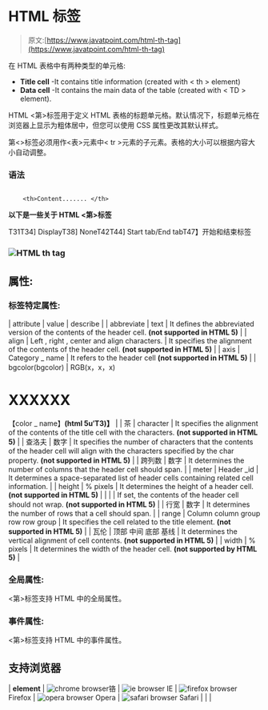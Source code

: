 # HTML 标签

> 原文:[https://www.javatpoint.com/html-th-tag](https://www.javatpoint.com/html-th-tag)

在 HTML 表格中有两种类型的单元格:

*   **Title cell** -It contains title information (created with < th > element)
*   **Data cell** -It contains the main data of the table (created with < TD > element).

HTML <第>标签用于定义 HTML 表格的标题单元格。默认情况下，标题单元格在浏览器上显示为粗体居中，但您可以使用 CSS 属性更改其默认样式。

第<>标签必须用作<表>元素中< tr >元素的子元素。表格的大小可以根据内容大小自动调整。

### 语法

```

    <th>Content....... </th>

```

**以下是一些关于 HTML <第>标签**

T31T34] DisplayT38] NoneT42T44] Start tab/End tabT47】开始和结束标签

### ![HTML th tag](../Images/294ba363e3410969b046e1f1278bdf17.png)

## 属性:

### 标签特定属性:

| attribute | value | describe |
| abbreviate | text | It defines the abbreviated version of the contents of the header cell. **(not supported in HTML 5)** |
| align | Left
, right
, center
and align
characters. | It specifies the alignment of the contents of the header cell. **(not supported in HTML 5)** |
| axis | Category _ name | It refers to the header cell **(not supported in HTML 5)** |
| bgcolor(bgcolor) | RGB(x，x，x)
# XXXXXX
【color _ name】**(html 5u′T3)】** |
| 茶 | character | It specifies the alignment of the contents of the title cell with the characters. **(not supported in HTML 5)** |
| 查洛夫 | 数字 | It specifies the number of characters that the contents of the header cell will align with the characters specified by the char property. **(not supported in HTML 5)** |
| 跨列数 | 数字 | It determines the number of columns that the header cell should span. |
| meter | Header _id | It determines a space-separated list of header cells containing related cell information. |
| height | %
pixels | It determines the height of a header cell. **(not supported in HTML 5)** |
|  |  | If set, the contents of the header cell should not wrap. **(not supported in HTML 5)** |
| 行宽 | 数字 | It determines the number of rows that a cell should span. |
| range | Column
column group
row
row group | It specifies the cell related to the title element. **(not supported in HTML 5)** |
| 瓦伦 | 顶部
中间
底部
基线 | It determines the vertical alignment of cell contents. **(not supported in HTML 5)** |
| width | %
pixels | It determines the width of the header cell. **(not supported by HTML 5)** |

### 全局属性:

<第>标签支持 HTML 中的全局属性。

### 事件属性:

<第>标签支持 HTML 中的事件属性。

## 支持浏览器

| **element** | ![chrome browser](../Images/4fbdc93dc2016c5049ed108e7318df19.png)铬 | ![ie browser](../Images/83dd23df1fe8373fd5bf054b2c1dd88b.png) IE | ![firefox browser](../Images/4f001fff393888a8a807ed29b28145d1.png) Firefox | ![opera browser](../Images/6cad4a592cc69a052056a0577b4aac65.png) Opera | ![safari browser](../Images/a0f6a9711a92203c5dc5c127fe9c9fca.png) Safari |
|  |